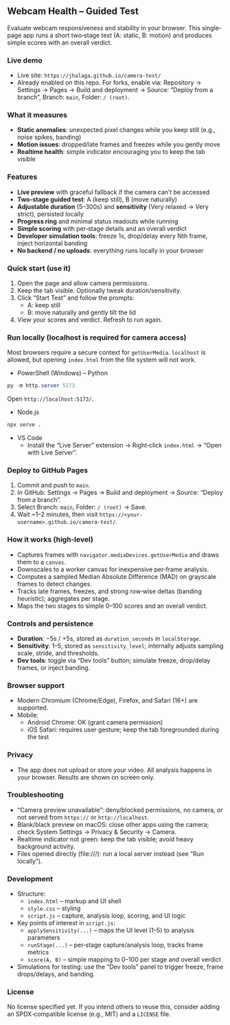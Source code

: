 ## Webcam Health – Guided Test

Evaluate webcam responsiveness and stability in your browser. This single-page app runs a short two‑stage test (A: static, B: motion) and produces simple scores with an overall verdict.

### Live demo
- Live site: `https://jhalaga.github.io/camera-test/`
- Already enabled on this repo. For forks, enable via: Repository → Settings → Pages → Build and deployment → Source: “Deploy from a branch”, Branch: `main`, Folder: `/ (root)`.

### What it measures
- **Static anomalies**: unexpected pixel changes while you keep still (e.g., noise spikes, banding)
- **Motion issues**: dropped/late frames and freezes while you gently move
- **Realtime health**: simple indicator encouraging you to keep the tab visible

### Features
- **Live preview** with graceful fallback if the camera can’t be accessed
- **Two‑stage guided test**: A (keep still), B (move naturally)
- **Adjustable duration** (5–300s) and **sensitivity** (Very relaxed → Very strict), persisted locally
- **Progress ring** and minimal status readouts while running
- **Simple scoring** with per‑stage details and an overall verdict
- **Developer simulation tools**: freeze 1s, drop/delay every Nth frame, inject horizontal banding
- **No backend / no uploads**: everything runs locally in your browser

### Quick start (use it)
1) Open the page and allow camera permissions.
2) Keep the tab visible. Optionally tweak duration/sensitivity.
3) Click “Start Test” and follow the prompts:
   - A: keep still
   - B: move naturally and gently tilt the lid
4) View your scores and verdict. Refresh to run again.

### Run locally (localhost is required for camera access)
Most browsers require a secure context for `getUserMedia`. `localhost` is allowed, but opening `index.html` from the file system will not work.

- PowerShell (Windows) – Python
```powershell
py -m http.server 5173
```
Open `http://localhost:5173/`.

- Node.js
```bash
npx serve .
```

- VS Code
  - Install the “Live Server” extension → Right‑click `index.html` → “Open with Live Server”.

### Deploy to GitHub Pages
1) Commit and push to `main`.
2) In GitHub: Settings → Pages → Build and deployment → Source: “Deploy from a branch”.
3) Select Branch: `main`, Folder: `/ (root)` → Save.
4) Wait ~1–2 minutes, then visit `https://<your-username>.github.io/camera-test/`.

### How it works (high‑level)
- Captures frames with `navigator.mediaDevices.getUserMedia` and draws them to a `canvas`.
- Downscales to a worker canvas for inexpensive per‑frame analysis.
- Computes a sampled Median Absolute Difference (MAD) on grayscale frames to detect changes.
- Tracks late frames, freezes, and strong row‑wise deltas (banding heuristic); aggregates per stage.
- Maps the two stages to simple 0–100 scores and an overall verdict.

### Controls and persistence
- **Duration**: −5s / +5s, stored as `duration_seconds` in `localStorage`.
- **Sensitivity**: 1–5, stored as `sensitivity_level`; internally adjusts sampling scale, stride, and thresholds.
- **Dev tools**: toggle via “Dev tools” button; simulate freeze, drop/delay frames, or inject banding.

### Browser support
- Modern Chromium (Chrome/Edge), Firefox, and Safari (16+) are supported.
- Mobile:
  - Android Chrome: OK (grant camera permission)
  - iOS Safari: requires user gesture; keep the tab foregrounded during the test

### Privacy
- The app does not upload or store your video. All analysis happens in your browser. Results are shown on screen only.

### Troubleshooting
- “Camera preview unavailable”: deny/blocked permissions, no camera, or not served from `https://` or `http://localhost`.
- Blank/black preview on macOS: close other apps using the camera; check System Settings → Privacy & Security → Camera.
- Realtime indicator not green: keep the tab visible; avoid heavy background activity.
- Files opened directly (file:///): run a local server instead (see “Run locally”).

### Development
- Structure:
  - `index.html` – markup and UI shell
  - `style.css` – styling
  - `script.js` – capture, analysis loop, scoring, and UI logic
- Key points of interest in `script.js`:
  - `applySensitivity(...)` – maps the UI level (1–5) to analysis parameters
  - `runStage(...)` – per‑stage capture/analysis loop, tracks frame metrics
  - `score(A, B)` – simple mapping to 0–100 per stage and overall verdict
- Simulations for testing: use the “Dev tools” panel to trigger freeze, frame drops/delays, and banding.

### License
No license specified yet. If you intend others to reuse this, consider adding an SPDX‑compatible license (e.g., MIT) and a `LICENSE` file.


